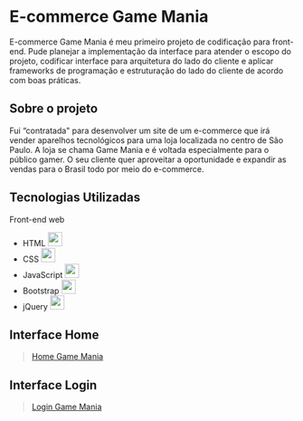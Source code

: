 <h1> 
  E-commerce Game Mania
</h1>

<p> E-commerce Game Mania é meu primeiro projeto de codificação para front-end. Pude planejar a implementação da interface para atender o escopo do projeto, codificar interface para arquitetura do lado do cliente e aplicar frameworks de programação e estruturação do lado do cliente de acordo com boas práticas. </p>

<h2>Sobre o projeto</h2>

<p> Fui “contratada" para desenvolver um site de um e-commerce que irá vender aparelhos tecnológicos para uma loja localizada no centro de São Paulo. A loja se chama Game Mania e é voltada especialmente para o público gamer. O seu cliente quer aproveitar a oportunidade e expandir as vendas para o Brasil todo por meio do e-commerce. </p>

<h2>
  Tecnologias Utilizadas 
</h2>

<p>Front-end web</p>

- HTML <img src="https://user-images.githubusercontent.com/107005280/182479564-8fbf801f-1c24-4ce6-9059-3d6c16e0a5c5.png" width="25px" height="25px">
- CSS  <img src="https://user-images.githubusercontent.com/107005280/182480033-f80be757-fcb2-4679-b0d2-21eb23b6a2e3.png" width="25px" height="25px">
- JavaScript <img src="https://user-images.githubusercontent.com/107005280/182480209-48b5fa1a-0ec8-40da-8c82-6eddd1f7a523.png" width="25px" height="25px">
- Bootstrap  <img src="https://user-images.githubusercontent.com/107005280/182480323-303ebb45-a0a6-4b4a-8d45-aa3bacf23e70.png" width="25px" height="25px">
- jQuery <img src="https://user-images.githubusercontent.com/107005280/182480646-68d1cedc-f658-401a-8f4b-e0da55056b2b.png" width="25px" height="25px">

<h2>
  Interface Home
</h2>

> [Home Game Mania](https://tamirescalixto.github.io/GameMania/)

<h2>
  Interface Login
</h2>

> [Login Game Mania](https://tamirescalixto.github.io/GameMania/login.html)
